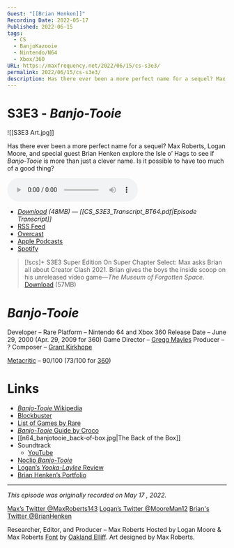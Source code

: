 ```yaml
---
Guest: "[[Brian Henken]]"
Recording Date: 2022-05-17
Published: 2022-06-15
tags:
  - CS
  - BanjoKazooie
  - Nintendo/N64
  - Xbox/360
URL: https://maxfrequency.net/2022/06/15/cs-s3e3/
permalink: 2022/06/15/cs-s3e3/
description: Has there ever been a more perfect name for a sequel? Max Roberts, Logan Moore, and special guest Brian Henken explore the Isle o’ Hags to see if Banjo-Tooie is more than just a clever name. Is it possible to have too much of a good thing?
---
```

# S3E3 - *Banjo-Tooie*

![[S3E3 Art.jpg]]

Has there ever been a more perfect name for a sequel? Max Roberts, Logan Moore, and special guest Brian Henken explore the Isle o’ Hags to see if *Banjo-Tooie* is more than just a clever name. Is it possible to have too much of a good thing?

<audio controls>
  <source src="https://traffic.libsyn.com/chapterselectpod/CS_S3E3_Final.mp3">
</audio>

- *[Download](https://traffic.libsyn.com/chapterselectpod/CS_S3E3_Final.mp3) (48MB)  — [[CS_S3E3_Transcript_BT64.pdf|Episode Transcript]]*
- [RSS Feed](https://chapterselectpod.libsyn.com/rss)
- [Overcast](https://overcast.fm/itunes1568777352/chapter-select)
- [Apple Podcasts](https://podcasts.apple.com/us/podcast/chapter-select/id1568777352)
- [Spotify](https://open.spotify.com/show/4f1TLZXbwtSX7uHROe9KlS)

> [!scs]+ S3E3 Super Edition
> On Super Chapter Select: Max asks Brian all about Creator Clash 2021. Brian gives the boys the inside scoop on his unreleased video game—*The Museum of Forgotten Space*.
> [Download](https://traffic.libsyn.com/chapterselectpod/CS_S3E3_Member_Edition.mp3) (57MB)

# *Banjo-Tooie*

Developer – Rare
Platform – Nintendo 64 and Xbox 360
Release Date – June 29, 2000 (Apr. 29, 2009 for 360)
Game Director – [Gregg Mayles](https://en.wikipedia.org/wiki/Gregg_Mayles)
Producer – ?
Composer – [Grant Kirkhope](https://en.wikipedia.org/wiki/Grant_Kirkhope)

[Metacritic](https://www.metacritic.com/game/nintendo-64/banjo-tooie) – 90/100 (73/100 for [360](https://www.metacritic.com/game/xbox-360/banjo-tooie))
# Links

- [*Banjo-Tooie* Wikipedia](https://en.wikipedia.org/wiki/Banjo-Tooie)
- [Blockbuster](https://en.wikipedia.org/wiki/Blockbuster_LLC)
- [List of Games by Rare](https://en.wikipedia.org/wiki/List_of_video_games_developed_by_Rare)
- [*Banjo-Tooie* Guide by Croco](https://gamefaqs.gamespot.com/n64/196695-banjo-tooie/faqs/9871)
- [[n64_banjotooie_back-of-box.jpg|The Back of the Box]]
- Soundtrack
	- [YouTube](https://youtube.com/playlist?list=PLfTJKMMJkrdPHQHYswokjIn-WBmQqTZnS)
- [Noclip *Banjo-Tooie*](https://bit.ly/49bVi8V)
- [Logan’s *Yooka-Laylee* Review](https://www.dualshockers.com/yooka-laylee-review-fun-familiar-nostalgic-trip-genre-past/)
- [Brian Henken’s Portfolio](https://www.brianhenken.com/home)

---
*This episode was originally recorded on May 17 , 2022.*

[Max’s Twitter @MaxRoberts143](https://www.twitter.com/maxroberts143)
[Logan’s Twitter @MooreMan12](https://www.twitter.com/mooreman12)
[Brian's Twitter @BrianHenken](https://www.twitter.com/brianhenken)

Researcher, Editor, and Producer – Max Roberts
Hosted by Logan Moore & Max Roberts
[Font](https://www.reddit.com/r/BanjoKazooie/comments/etfrrz/i_tried_to_recreate_the_banjotooie_font_you_guys/) by [Oakland Elliff](https://twitter.com/oakieland). Art designed by Max Roberts.